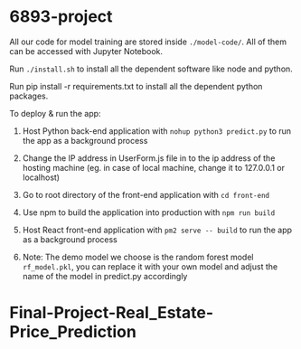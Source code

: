 # 6893-project

All our code for model training are stored inside `./model-code/`. All of them can be accessed with Jupyter Notebook.

Run `./install.sh` to install all the dependent software like node and python.

Run pip install -r requirements.txt to install all the dependent python packages.

To deploy & run the app:

1. Host Python back-end application with `nohup python3 predict.py` to run the app as a background process

2. Change the IP address in UserForm.js file in to the ip address of the hosting machine (eg. in case of local machine, change it to 127.0.0.1 or localhost)

3. Go to root directory of the front-end application with `cd front-end` 

4. Use npm to build the application into production with `npm run build`

5. Host React front-end application with `pm2 serve -- build` to run the app as a background process

6. Note: The demo model we choose is the random forest model `rf_model.pkl`, you can replace it with your own model and adjust the name of the model in predict.py accordingly
# Final-Project-Real_Estate-Price_Prediction
